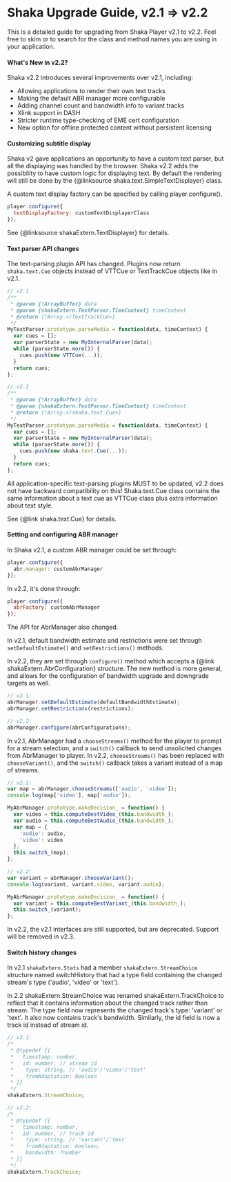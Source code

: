 # Shaka Upgrade Guide, v2.1 => v2.2

This is a detailed guide for upgrading from Shaka Player v2.1 to v2.2.
Feel free to skim or to search for the class and method names you are using in
your application.


#### What's New in v2.2?

Shaka v2.2 introduces several improvements over v2.1, including:
  - Allowing applications to render their own text tracks
  - Making the default ABR manager more configurable
  - Adding channel count and bandwidth info to variant tracks
  - Xlink support in DASH
  - Stricter runtime type-checking of EME cert configuration
  - New option for offline protected content without persistent licensing


#### Customizing subtitle display

Shaka v2 gave applications an opportunity to have a custom text parser, but
all the displaying was handled by the browser. Shaka v2.2 adds the
possibility to have custom logic for displaying text. By default the
rendering will still be done by the {@linksource shaka.text.SimpleTextDisplayer}
class.

A custom text display factory can be specified by calling player.configure().

```js
player.configure({
  textDisplayFactory: customTextDisplayerClass
});
```

See {@linksource shakaExtern.TextDisplayer} for details.


#### Text parser API changes

The text-parsing plugin API has changed. Plugins now return `shaka.text.Cue`
objects instead of VTTCue or TextTrackCue objects like in v2.1.

```js
// v2.1
/**
 * @param {!ArrayBuffer} data
 * @param {shakaExtern.TextParser.TimeContext} timeContext
 * @return {!Array.<!TextTrackCue>}
 */
MyTextParser.prototype.parseMedia = function(data, timeContext) {
  var cues = [];
  var parserState = new MyInternalParser(data);
  while (parserState.more()) {
    cues.push(new VTTCue(...));
  }
  return cues;
};

// v2.2
/**
 * @param {!ArrayBuffer} data
 * @param {shakaExtern.TextParser.TimeContext} timeContext
 * @return {!Array.<!shaka.text.Cue>}
 */
MyTextParser.prototype.parseMedia = function(data, timeContext) {
  var cues = [];
  var parserState = new MyInternalParser(data);
  while (parserState.more()) {
    cues.push(new shaka.text.Cue(...));
  }
  return cues;
};
```

All application-specific text-parsing plugins MUST to be updated,
v2.2 does not have backward compatibility on this!
Shaka.text.Cue class contains the same information about a text cue as
VTTCue class plus extra information about text style.

See {@link shaka.text.Cue} for details.


#### Setting and configuring ABR manager

In Shaka v2.1, a custom ABR manager could be set through:

```js
player.configure({
  abr.manager: customAbrManager
});
```

In v2.2, it's done through:

```js
player.configure({
  abrFactory: customAbrManager
});
```

The API for AbrManager also changed.

In v2.1, default bandwidth estimate and restrictions were set through
`setDefaultEstimate()` and `setRestrictions()` methods.

In v2.2, they are set through `configure()` method which accepts a
{@link shakaExtern.AbrConfiguration} structure. The new method is more general,
and allows for the configuration of bandwidth upgrade and downgrade targets
as well.

```js
// v2.1:
abrManager.setDefaultEstimate(defaultBandwidthEstimate);
abrManager.setRestrictions(restrictions);

// v2.2:
abrManager.configure(abrConfigurations);
```

In v2.1, AbrManager had a `chooseStreams()` method for the player to prompt for
a stream selection, and a `switch()` callback to send unsolicited changes from
AbrManager to player.  In v2.2, `chooseStreams()` has been replaced with
`chooseVariant()`, and the `switch()` callback takes a variant instead of a map
of streams.

```js
// v2.1:
var map = abrManager.chooseStreams(['audio', 'video']);
console.log(map['video'], map['audio']);

MyAbrManager.prototype.makeDecision_ = function() {
  var video = this.computeBestVideo_(this.bandwidth_);
  var audio = this.computeBestAudio_(this.bandwidth_);
  var map = {
    'audio': audio,
    'video': video
  };
  this.switch_(map);
};

// v2.2:
var variant = abrManager.chooseVariant();
console.log(variant, variant.video, variant.audio);

MyAbrManager.prototype.makeDecision_ = function() {
  var variant = this.computeBestVariant_(this.bandwidth_);
  this.switch_(variant);
};
```

In v2.2, the v2.1 interfaces are still supported, but are deprecated.  Support
will be removed in v2.3.


#### Switch history changes
In v2.1 `shakaExtern.Stats` had a member `shakaExtern.StreamChoice` structure
named switchHistory that had a type field containing the changed stream's
type ('audio', 'video' or 'text').

In 2.2 shakaExtern.StreamChoice was renamed shakaExtern.TrackChoice to
reflect that it contains information about the changed track rather than
stream. The type field now represents the changed track's type:
'variant' or 'text'. It also now contains track's bandwidth. Similarly, the
id field is now a track id instead of stream id.

```js
// v2.1:
/*
 * @typedef {{
 *   timestamp: number,
 *   id: number, // stream id
 *    type: string, // 'audio'/'video'/'text'
 *    fromAdaptation: boolean
 * }}
 */
shakaExtern.StreamChoice;

// v2.2:
/*
 * @typedef {{
 *   timestamp: number,
 *   id: number, // track id
 *    type: string, // 'variant'/'text'
 *    fromAdaptation: boolean,
 *    bandwidth: ?number
 * }}
 */
shakaExtern.TrackChoice;
```
